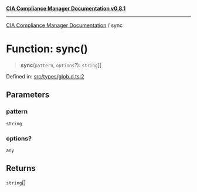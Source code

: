 [**CIA Compliance Manager Documentation v0.8.1**](../README.md)

***

[CIA Compliance Manager Documentation](../globals.md) / sync

# Function: sync()

> **sync**(`pattern`, `options`?): `string`[]

Defined in: [src/types/glob.d.ts:2](https://github.com/Hack23/cia-compliance-manager/blob/aea527f1006de96602c10bb201453301cffe7b07/src/types/glob.d.ts#L2)

## Parameters

### pattern

`string`

### options?

`any`

## Returns

`string`[]
